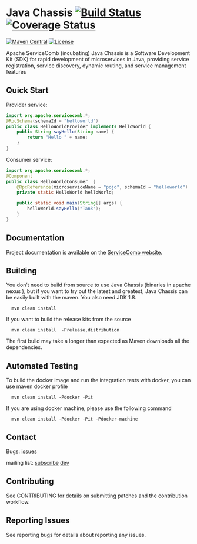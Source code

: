 # Java Chassis [![Build Status](https://travis-ci.org/apache/incubator-servicecomb-java-chassis.svg?branch=master)](https://travis-ci.org/apache/incubator-servicecomb-java-chassis?branch=master)[![Coverage Status](https://coveralls.io/repos/github/apache/incubator-servicecomb-java-chassis/badge.svg?branch=master)](https://coveralls.io/github/apache/incubator-servicecomb-java-chassis?branch=master)
[![Maven Central](https://maven-badges.herokuapp.com/maven-central/org.apache.servicecomb/java-chassis-core/badge.svg)](http://search.maven.org/#search%7Cga%7C1%7Corg.apache.servicecomb)
[![License](https://img.shields.io/badge/license-Apache%202-4EB1BA.svg)](https://www.apache.org/licenses/LICENSE-2.0.html)

Apache ServiceComb (incubating) Java Chassis is a Software Development Kit (SDK) for rapid development of microservices in Java, providing service registration, service discovery, dynamic routing, and service management features

## Quick Start

Provider service:
```java
import org.apache.servicecomb.*;
@RpcSchema(schemaId = "helloworld")
public class HelloWorldProvider implements HelloWorld {
    public String sayHello(String name) {
        return "Hello " + name;
    }
}
```

Consumer service:
```java
import org.apache.servicecomb.*;
@Component
public class HelloWorldConsumer  {
	@RpcReference(microserviceName = "pojo", schemaId = "helloworld")
	private static HelloWorld helloWorld;

	public static void main(String[] args) {
		helloWorld.sayHello("Tank");
	}
}
```

## Documentation

Project documentation is available on the [ServiceComb website][servicecomb-website].

[servicecomb-website]: http://servicecomb.incubator.apache.org/

## Building

You don’t need to build from source to use Java Chassis (binaries in apache nexus ), but if you want to try out the latest and greatest, Java Chassis can be easily built with the maven.  You also need JDK 1.8.

      mvn clean install 

If you want to build the release kits from the source

      mvn clean install  -Prelease,distribution

The first build may take a longer than expected as Maven downloads all the dependencies.

## Automated Testing

  To build the docker image and run the integration tests with docker, you can use maven docker profile

      mvn clean install -Pdocker -Pit

  If you are using docker machine, please use the following command

      mvn clean install -Pdocker -Pit -Pdocker-machine

## Contact

Bugs: [issues](https://issues.apache.org/jira/browse/SCB)

mailing list: [subscribe](mailto:dev-subscribe@servicecomb.incubator.apache.org)  [dev](https://lists.apache.org/list.html?dev@servicecomb.apache.org)


## Contributing

See CONTRIBUTING for details on submitting patches and the contribution workflow.

## Reporting Issues

See reporting bugs for details about reporting any issues.
